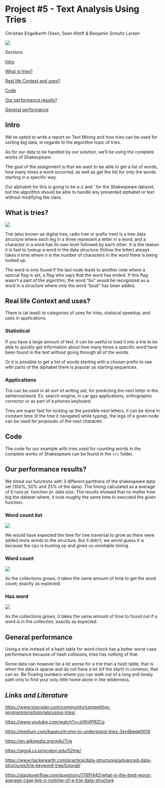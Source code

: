 # Project #5 - Text Analysis Using Tries
Christian Engelberth Olsen, Sean Altoft & Benjamin Schultz Larsen

![](https://github.com/benjaco-edu/dsalg-tries/blob/master/img/header.png?raw=true)

_Sections_

[Intro](https://github.com/benjaco-edu/dsalg-tries/blob/master/README.md#intro)

[What is tries?](https://github.com/benjaco-edu/dsalg-tries/blob/master/README.md#what-is-tries)

[Real life Context and uses?](https://github.com/benjaco-edu/dsalg-tries/blob/master/README.md#real-life-context-and-uses)

[Code](https://github.com/benjaco-edu/dsalg-tries/blob/master/README.md#code)

[Our performance results?](https://github.com/benjaco-edu/dsalg-tries/blob/master/README.md#our-performance-results)

[General performance](https://github.com/benjaco-edu/dsalg-tries/blob/master/README.md#general-performance)

## Intro

We’ve opted to write a report on Text Mining and how tries can be used for sorting big data, in regards to the algorithm topic of tries.

As for our data to be handled by our solution, we’ll be using the complete works of Shakespeare.

The goal of the assignment is that we want to be able to get a list of words, how many times a word occurred, as well as get the list for only the words starting in a specific way.

Our alphabet for this is going to be a-z and ‘ for the Shakespeare dataset, but the algorithm should be able to handle any presented alphabet or text without modifying the class.

## What is tries?

![](https://github.com/benjaco-edu/dsalg-tries/blob/master/img/tree.png?raw=true)

Trie (also known as digital tree, radix tree or prefix tree) is a tree data structure where each leg in a three represent a letter in a word, and a character in a word has its own level followed by each other. It is the reason it is fast to lookup a word in the data structure (follow the letter) always takes n time where n is the number of characters in the word there is being looked up.

The word is only found if the last node leads to another note where a special flag is set, a flag who says that the word has ended. If this flag wasn't a part of the algorithm, the word “bo” would be recognized as a word in a structure where only the word “boat” has been added.

## Real life Context and uses? 

There is (at least) to categories of uses for tries, statiscal speedup, and uses in applications.

### Statistical

If you have a large amount of text, it can be useful to load it into a trie to be able to quickly get information about how many times a specific word have been found in the text without going through all of the words. 

Or it is possible to get a list of words starting with a chosen prefix to see with parts of the alphabet there is popular as starting sequences.

### Applications

Tris can be used in all sort of writing aid, for predicting the next letter in the sentence/word. Ex. search-engine, in car gps applications, orthographic corrector or as part of a phones keyboard.

Tries are super fast for locking up the possible next letters, it can be done in constant time (it the tree it navigated while typing), the legs of a given node can be used for proposals of the next character.


## Code
The code for our example with tries used for counting words in the complete works of Shakespeare can be found in the `src` folder,


## Our performance results?

We timed our functions with 3 different partitions of the shakespeare data set (100%, 50% and 25% of the data). The timing calculated as a average of 5 runs pr. function pr. data size. The results showed that no matter how big the dataset where, it took roughly the same time to executed the given function.

### Word count list

![](https://github.com/benjaco-edu/dsalg-tries/blob/master/img/wordcountlist.png?raw=true)

We would have expected the time for tree traversal to grow as there were added more words to the structure. But it didn’t, we world guess it is because the cpu is busting op and gives us unreliable timing.

### Word count

![](https://github.com/benjaco-edu/dsalg-tries/blob/master/img/wordcount.png?raw=true)

As the collections grows, it takes the same amount of time to get the word count, exactly as expected. 

### Has word

![](https://github.com/benjaco-edu/dsalg-tries/blob/master/img/hasword.png?raw=true)

As the collections grows, it takes the same amount of time to found out if a word is in the collection, exactly as expected.

## General performance

Using a trie instead of a hash table for word check has a better worst case performance because of hash collisions, tries has nothing of that.

Some data can however be a lot worse for a trie than a hash table, that is when the data is sparse and do not have a lot (of the start) in common, that can ex. Be floating numbers where you can walk out of a long and lonely path only to find your only little home alone in the wilderness.

## _Links and Literature_

https://www.topcoder.com/community/competitive-programming/tutorials/using-tries/

https://www.youtube.com/watch?v=zIjfhVPRZCg

https://medium.com/basecs/trying-to-understand-tries-3ec6bede0014

https://en.wikipedia.org/wiki/Trie

https://algs4.cs.princeton.edu/52trie/

https://www.hackerearth.com/practice/data-structures/advanced-data-structures/trie-keyword-tree/tutorial/

https://stackoverflow.com/questions/17891442/what-is-the-best-worst-average-case-big-o-runtime-of-a-trie-data-structure 



